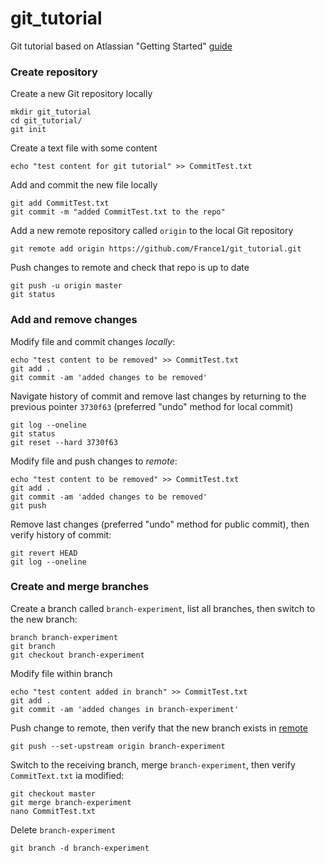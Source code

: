 # git_tutorial
Git tutorial based on Atlassian "Getting Started" [guide](https://it.atlassian.com/git/tutorials/setting-up-a-repository)

### Create repository
Create a new Git repository locally
```
mkdir git_tutorial
cd git_tutorial/
git init
```

Create a text file with some content
```
echo "test content for git tutorial" >> CommitTest.txt
```

Add and commit the new file locally
```
git add CommitTest.txt 
git commit -m "added CommitTest.txt to the repo"
```

Add a new remote repository called `origin` to the local Git repository
```
git remote add origin https://github.com/France1/git_tutorial.git
```

Push changes to remote and check that repo is up to date
```
git push -u origin master
git status
```
### Add and remove changes
Modify file and commit changes *locally*:
```
echo "test content to be removed" >> CommitTest.txt
git add .
git commit -am 'added changes to be removed'
```

Navigate history of commit and remove last changes by returning to the previous pointer `3730f63` (preferred "undo" method for local commit)
```
git log --oneline
git status
git reset --hard 3730f63
```

Modify file and push changes to *remote*: 
```
echo "test content to be removed" >> CommitTest.txt
git add .
git commit -am 'added changes to be removed'
git push
```

Remove last changes (preferred "undo" method for public commit), then verify history of commit:
```
git revert HEAD
git log --oneline
```
### Create and merge branches
Create a branch called `branch-experiment`, list all branches, then switch to the new branch:
```
branch branch-experiment
git branch
git checkout branch-experiment
```
Modify file within branch 
```
echo "test content added in branch" >> CommitTest.txt
git add .
git commit -am 'added changes in branch-experiment'
```
Push change to remote, then verify that the new branch exists in [remote](https://github.com/France1/git_tutorial)
```
git push --set-upstream origin branch-experiment
```
Switch to the receiving branch, merge `branch-experiment`, then verify `CommitText.txt` ia modified:
```
git checkout master
git merge branch-experiment
nano CommitTest.txt
```
Delete `branch-experiment`
```
git branch -d branch-experiment
```



